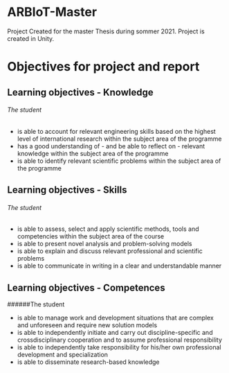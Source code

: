 # ARBIoT-Master
 Project Created for the master Thesis during sommer 2021. Project is created in Unity.

# Objectives for project and report
## Learning objectives - Knowledge
###### The student 
- is able to account for relevant engineering skills based on the highest level of international research within the subject area of the programme 
- has a good understanding of - and be able to reflect on - relevant knowledge within the subject area of the programme 
- is able to identify relevant scientific problems within the subject area of the programme 
## Learning objectives - Skills
###### The student
- is able to assess, select and apply scientific methods, tools and competencies within the subject area of the course 
- is able to present novel analysis and problem-solving models 
- is able to explain and discuss relevant professional and scientific problems 
- is able to communicate in writing in a clear and understandable manner 
## Learning objectives - Competences
######The student
- is able to manage work and development situations that are complex and unforeseen and require new solution models 
- is able to independently initiate and carry out discipline-specific and crossdisciplinary cooperation and to assume professional responsibility 
- is able to independently take responsibility for his/her own professional development and specialization 
- is able to disseminate research-based knowledge 